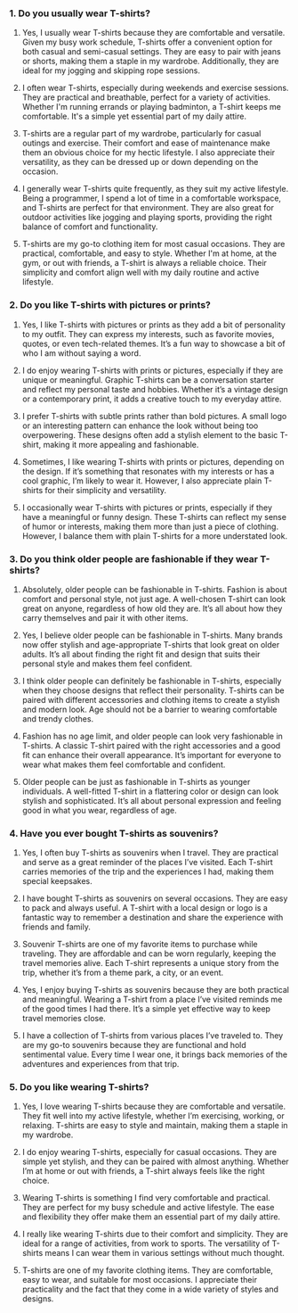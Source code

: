 ### 1. Do you usually wear T-shirts?

1. Yes, I usually wear T-shirts because they are comfortable and versatile. Given my busy work schedule, T-shirts offer a convenient option for both casual and semi-casual settings. They are easy to pair with jeans or shorts, making them a staple in my wardrobe. Additionally, they are ideal for my jogging and skipping rope sessions.

2. I often wear T-shirts, especially during weekends and exercise sessions. They are practical and breathable, perfect for a variety of activities. Whether I'm running errands or playing badminton, a T-shirt keeps me comfortable. It's a simple yet essential part of my daily attire.

3. T-shirts are a regular part of my wardrobe, particularly for casual outings and exercise. Their comfort and ease of maintenance make them an obvious choice for my hectic lifestyle. I also appreciate their versatility, as they can be dressed up or down depending on the occasion.

4. I generally wear T-shirts quite frequently, as they suit my active lifestyle. Being a programmer, I spend a lot of time in a comfortable workspace, and T-shirts are perfect for that environment. They are also great for outdoor activities like jogging and playing sports, providing the right balance of comfort and functionality.

5. T-shirts are my go-to clothing item for most casual occasions. They are practical, comfortable, and easy to style. Whether I'm at home, at the gym, or out with friends, a T-shirt is always a reliable choice. Their simplicity and comfort align well with my daily routine and active lifestyle.

### 2. Do you like T-shirts with pictures or prints?

1. Yes, I like T-shirts with pictures or prints as they add a bit of personality to my outfit. They can express my interests, such as favorite movies, quotes, or even tech-related themes. It’s a fun way to showcase a bit of who I am without saying a word.

2. I do enjoy wearing T-shirts with prints or pictures, especially if they are unique or meaningful. Graphic T-shirts can be a conversation starter and reflect my personal taste and hobbies. Whether it’s a vintage design or a contemporary print, it adds a creative touch to my everyday attire.

3. I prefer T-shirts with subtle prints rather than bold pictures. A small logo or an interesting pattern can enhance the look without being too overpowering. These designs often add a stylish element to the basic T-shirt, making it more appealing and fashionable.

4. Sometimes, I like wearing T-shirts with prints or pictures, depending on the design. If it’s something that resonates with my interests or has a cool graphic, I’m likely to wear it. However, I also appreciate plain T-shirts for their simplicity and versatility.

5. I occasionally wear T-shirts with pictures or prints, especially if they have a meaningful or funny design. These T-shirts can reflect my sense of humor or interests, making them more than just a piece of clothing. However, I balance them with plain T-shirts for a more understated look.

### 3. Do you think older people are fashionable if they wear T-shirts?

1. Absolutely, older people can be fashionable in T-shirts. Fashion is about comfort and personal style, not just age. A well-chosen T-shirt can look great on anyone, regardless of how old they are. It’s all about how they carry themselves and pair it with other items.

2. Yes, I believe older people can be fashionable in T-shirts. Many brands now offer stylish and age-appropriate T-shirts that look great on older adults. It’s all about finding the right fit and design that suits their personal style and makes them feel confident.

3. I think older people can definitely be fashionable in T-shirts, especially when they choose designs that reflect their personality. T-shirts can be paired with different accessories and clothing items to create a stylish and modern look. Age should not be a barrier to wearing comfortable and trendy clothes.

4. Fashion has no age limit, and older people can look very fashionable in T-shirts. A classic T-shirt paired with the right accessories and a good fit can enhance their overall appearance. It’s important for everyone to wear what makes them feel comfortable and confident.

5. Older people can be just as fashionable in T-shirts as younger individuals. A well-fitted T-shirt in a flattering color or design can look stylish and sophisticated. It’s all about personal expression and feeling good in what you wear, regardless of age.

### 4. Have you ever bought T-shirts as souvenirs?

1. Yes, I often buy T-shirts as souvenirs when I travel. They are practical and serve as a great reminder of the places I’ve visited. Each T-shirt carries memories of the trip and the experiences I had, making them special keepsakes.

2. I have bought T-shirts as souvenirs on several occasions. They are easy to pack and always useful. A T-shirt with a local design or logo is a fantastic way to remember a destination and share the experience with friends and family.

3. Souvenir T-shirts are one of my favorite items to purchase while traveling. They are affordable and can be worn regularly, keeping the travel memories alive. Each T-shirt represents a unique story from the trip, whether it’s from a theme park, a city, or an event.

4. Yes, I enjoy buying T-shirts as souvenirs because they are both practical and meaningful. Wearing a T-shirt from a place I’ve visited reminds me of the good times I had there. It’s a simple yet effective way to keep travel memories close.

5. I have a collection of T-shirts from various places I’ve traveled to. They are my go-to souvenirs because they are functional and hold sentimental value. Every time I wear one, it brings back memories of the adventures and experiences from that trip.

### 5. Do you like wearing T-shirts?

1. Yes, I love wearing T-shirts because they are comfortable and versatile. They fit well into my active lifestyle, whether I’m exercising, working, or relaxing. T-shirts are easy to style and maintain, making them a staple in my wardrobe.

2. I do enjoy wearing T-shirts, especially for casual occasions. They are simple yet stylish, and they can be paired with almost anything. Whether I’m at home or out with friends, a T-shirt always feels like the right choice.

3. Wearing T-shirts is something I find very comfortable and practical. They are perfect for my busy schedule and active lifestyle. The ease and flexibility they offer make them an essential part of my daily attire.

4. I really like wearing T-shirts due to their comfort and simplicity. They are ideal for a range of activities, from work to sports. The versatility of T-shirts means I can wear them in various settings without much thought.

5. T-shirts are one of my favorite clothing items. They are comfortable, easy to wear, and suitable for most occasions. I appreciate their practicality and the fact that they come in a wide variety of styles and designs.